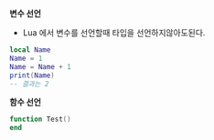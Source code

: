 **변수 선언**
- Lua 에서 변수를 선언할때 타입을 선언하지않아도된다.
```Lua
local Name
Name = 1
Name = Name + 1
print(Name)
-- 결과는 2
```
**함수 선언**
```Lua
function Test()
end
```
